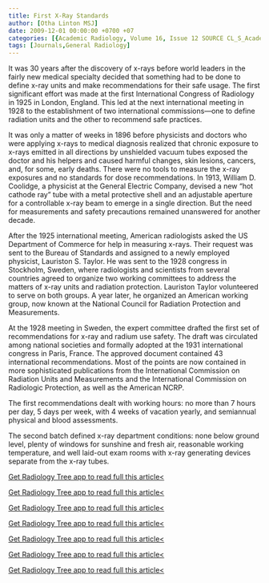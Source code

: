 ```yaml
---
title: First X-Ray Standards
author: [Otha Linton MSJ]
date: 2009-12-01 00:00:00 +0700 +07
categories: [{Academic Radiology, Volume 16, Issue 12 SOURCE CL_S_AcademicRadiologyVolume16Issue12 1}]
tags: [Journals,General Radiology]
---
```

It was 30 years after the discovery of x-rays before world leaders in the fairly new medical specialty decided that something had to be done to define x-ray units and make recommendations for their safe usage. The first significant effort was made at the first International Congress of Radiology in 1925 in London, England. This led at the next international meeting in 1928 to the establishment of two international commissions—one to define radiation units and the other to recommend safe practices.

It was only a matter of weeks in 1896 before physicists and doctors who were applying x-rays to medical diagnosis realized that chronic exposure to x-rays emitted in all directions by unshielded vacuum tubes exposed the doctor and his helpers and caused harmful changes, skin lesions, cancers, and, for some, early deaths. There were no tools to measure the x-ray exposures and no standards for dose recommendations. In 1913, William D. Coolidge, a physicist at the General Electric Company, devised a new “hot cathode ray” tube with a metal protective shell and an adjustable aperture for a controllable x-ray beam to emerge in a single direction. But the need for measurements and safety precautions remained unanswered for another decade.

After the 1925 international meeting, American radiologists asked the US Department of Commerce for help in measuring x-rays. Their request was sent to the Bureau of Standards and assigned to a newly employed physicist, Lauriston S. Taylor. He was sent to the 1928 congress in Stockholm, Sweden, where radiologists and scientists from several countries agreed to organize two working committees to address the matters of x-ray units and radiation protection. Lauriston Taylor volunteered to serve on both groups. A year later, he organized an American working group, now known at the National Council for Radiation Protection and Measurements.

At the 1928 meeting in Sweden, the expert committee drafted the first set of recommendations for x-ray and radium use safety. The draft was circulated among national societies and formally adopted at the 1931 international congress in Paris, France. The approved document contained 43 international recommendations. Most of the points are now contained in more sophisticated publications from the International Commission on Radiation Units and Measurements and the International Commission on Radiologic Protection, as well as the American NCRP.

The first recommendations dealt with working hours: no more than 7 hours per day, 5 days per week, with 4 weeks of vacation yearly, and semiannual physical and blood assessments.

The second batch defined x-ray department conditions: none below ground level, plenty of windows for sunshine and fresh air, reasonable working temperature, and well laid-out exam rooms with x-ray generating devices separate from the x-ray tubes.

[Get Radiology Tree app to read full this article<](https://clinicalpub.com/app)

[Get Radiology Tree app to read full this article<](https://clinicalpub.com/app)

[Get Radiology Tree app to read full this article<](https://clinicalpub.com/app)

[Get Radiology Tree app to read full this article<](https://clinicalpub.com/app)

[Get Radiology Tree app to read full this article<](https://clinicalpub.com/app)

[Get Radiology Tree app to read full this article<](https://clinicalpub.com/app)

[Get Radiology Tree app to read full this article<](https://clinicalpub.com/app)